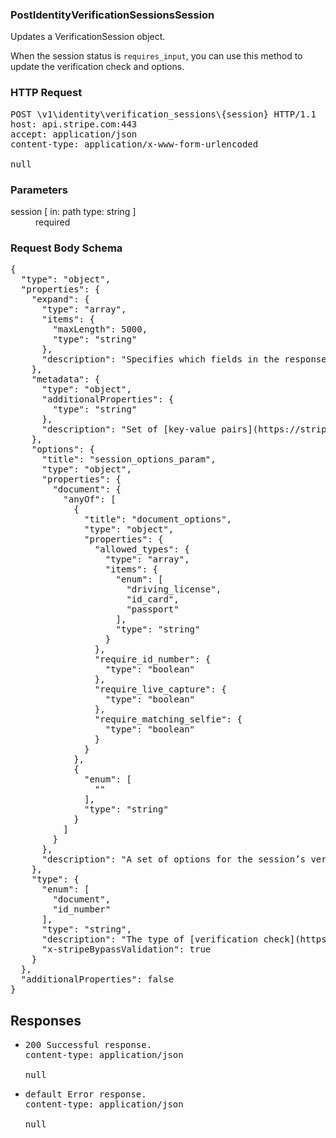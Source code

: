 <!DOCTYPE html><html><head><title></title><link rel="stylesheet" href="./OpenApi.css"/><meta charset="utf-8"/><meta name="viewport" content="width=device-width, initial-scale=1"/></head><body><article><section class="requestOverview"><h1 class="request-summary">PostIdentityVerificationSessionsSession</h1><p class="request-description"><p>Updates a VerificationSession object.</p>

<p>When the session status is <code>requires_input</code>, you can use this method to update the
verification check and options.</p></p></section><section class="http"><h3>HTTP Request</h3><pre class="http-example"><span class="request-line">POST</span> <span class="http-target">\v1\identity\verification_sessions\{session}</span> <span class="http-version">HTTP/1.1</span>&#xA;<span class="header-line">host</span>: <span class="header-value">api.stripe.com:443</span>&#xA;<span class="header-line">accept</span>: <span class="header-value">application/json</span>&#xA;<span class="header-line">content-type</span>: <span class="header-value">application/x-www-form-urlencoded</span>&#xA;&#xA;null</pre></section><dl class="parameters"><h3>Parameters</h3><dt class="parameter"><span class="parameter-name">session</span> [ in: <span class="parameter-location">path</span> type: <span class="parameter-type">string</span> ]</dt><dd class="parameter"><span class="parameter-description"></span> <span class="parameter-required">required</span></dd></dl><section class="requestContent"><h3>Request Body Schema</h3><pre class="schema">{&#xA;  &quot;type&quot;: &quot;object&quot;,&#xA;  &quot;properties&quot;: {&#xA;    &quot;expand&quot;: {&#xA;      &quot;type&quot;: &quot;array&quot;,&#xA;      &quot;items&quot;: {&#xA;        &quot;maxLength&quot;: 5000,&#xA;        &quot;type&quot;: &quot;string&quot;&#xA;      },&#xA;      &quot;description&quot;: &quot;Specifies which fields in the response should be expanded.&quot;&#xA;    },&#xA;    &quot;metadata&quot;: {&#xA;      &quot;type&quot;: &quot;object&quot;,&#xA;      &quot;additionalProperties&quot;: {&#xA;        &quot;type&quot;: &quot;string&quot;&#xA;      },&#xA;      &quot;description&quot;: &quot;Set of [key-value pairs](https://stripe.com/docs/api/metadata) that you can attach to an object. This can be useful for storing additional information about the object in a structured format. Individual keys can be unset by posting an empty value to them. All keys can be unset by posting an empty value to `metadata`.&quot;&#xA;    },&#xA;    &quot;options&quot;: {&#xA;      &quot;title&quot;: &quot;session_options_param&quot;,&#xA;      &quot;type&quot;: &quot;object&quot;,&#xA;      &quot;properties&quot;: {&#xA;        &quot;document&quot;: {&#xA;          &quot;anyOf&quot;: [&#xA;            {&#xA;              &quot;title&quot;: &quot;document_options&quot;,&#xA;              &quot;type&quot;: &quot;object&quot;,&#xA;              &quot;properties&quot;: {&#xA;                &quot;allowed_types&quot;: {&#xA;                  &quot;type&quot;: &quot;array&quot;,&#xA;                  &quot;items&quot;: {&#xA;                    &quot;enum&quot;: [&#xA;                      &quot;driving_license&quot;,&#xA;                      &quot;id_card&quot;,&#xA;                      &quot;passport&quot;&#xA;                    ],&#xA;                    &quot;type&quot;: &quot;string&quot;&#xA;                  }&#xA;                },&#xA;                &quot;require_id_number&quot;: {&#xA;                  &quot;type&quot;: &quot;boolean&quot;&#xA;                },&#xA;                &quot;require_live_capture&quot;: {&#xA;                  &quot;type&quot;: &quot;boolean&quot;&#xA;                },&#xA;                &quot;require_matching_selfie&quot;: {&#xA;                  &quot;type&quot;: &quot;boolean&quot;&#xA;                }&#xA;              }&#xA;            },&#xA;            {&#xA;              &quot;enum&quot;: [&#xA;                &quot;&quot;&#xA;              ],&#xA;              &quot;type&quot;: &quot;string&quot;&#xA;            }&#xA;          ]&#xA;        }&#xA;      },&#xA;      &quot;description&quot;: &quot;A set of options for the session&#x2019;s verification checks.&quot;&#xA;    },&#xA;    &quot;type&quot;: {&#xA;      &quot;enum&quot;: [&#xA;        &quot;document&quot;,&#xA;        &quot;id_number&quot;&#xA;      ],&#xA;      &quot;type&quot;: &quot;string&quot;,&#xA;      &quot;description&quot;: &quot;The type of [verification check](https://stripe.com/docs/identity/verification-checks) to be performed.&quot;,&#xA;      &quot;x-stripeBypassValidation&quot;: true&#xA;    }&#xA;  },&#xA;  &quot;additionalProperties&quot;: false&#xA;}</pre></section><section class="responses"><h2>Responses</h2><ul class="responses"><li class="response"><pre class="http-example"><span class="status-line">200</span> <span class="status-description">Successful response.</span>
<span class="header-line">content-type</span>: <span class="header-value">application/json</span>&#xA;&#xA;null</pre></li><li class="response"><pre class="http-example"><span class="status-line">default</span> <span class="status-description">Error response.</span>
<span class="header-line">content-type</span>: <span class="header-value">application/json</span>&#xA;&#xA;null</pre></li></ul></section></article></body></html>